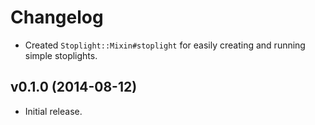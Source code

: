 # Changelog

- Created `Stoplight::Mixin#stoplight` for easily creating and running simple
  stoplights.

## v0.1.0 (2014-08-12)

- Initial release.
